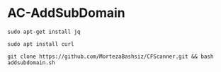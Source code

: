 # AC-AddSubDomain

 `sudo apt-get install jq`
 
 `sudo apt install curl`
 
 `git clone https://github.com/MortezaBashsiz/CFScanner.git && bash addsubdomain.sh`
 
